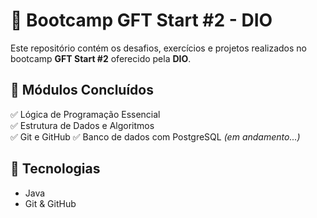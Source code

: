 # 🚀 Bootcamp GFT Start #2 - DIO  

Este repositório contém os desafios, exercícios e projetos realizados no bootcamp **GFT Start #2** oferecido pela **DIO**.

## 📌 Módulos Concluídos  
✅ Lógica de Programação Essencial  
✅ Estrutura de Dados e Algoritmos  
✅ Git e GitHub
✅ Banco de dados com PostgreSQL *(em andamento...)*

## 🔧 Tecnologias   
- Java  
- Git & GitHub  

